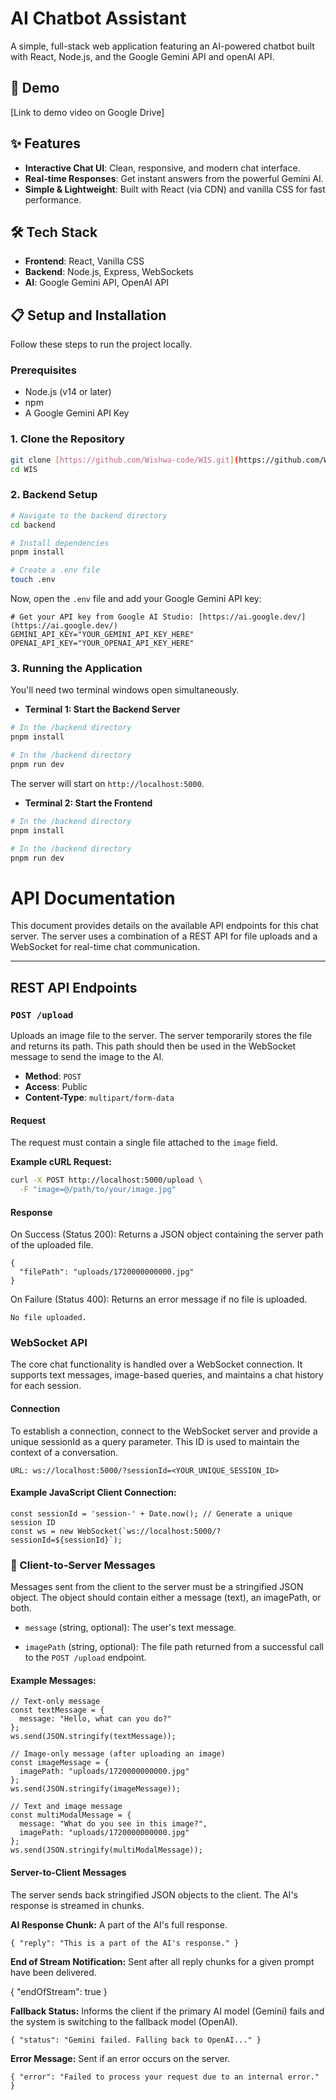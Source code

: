 # AI Chatbot Assistant

A simple, full-stack web application featuring an AI-powered chatbot built with React, Node.js, and the Google Gemini API and openAI API.

## 🚀 Demo

[Link to demo video on Google Drive]

## ✨ Features

-   **Interactive Chat UI**: Clean, responsive, and modern chat interface.
-   **Real-time Responses**: Get instant answers from the powerful Gemini AI.
-   **Simple & Lightweight**: Built with React (via CDN) and vanilla CSS for fast performance.

## 🛠️ Tech Stack

-   **Frontend**: React, Vanilla CSS
-   **Backend**: Node.js, Express, WebSockets
-   **AI**: Google Gemini API, OpenAI API

## 📋 Setup and Installation

Follow these steps to run the project locally.

### Prerequisites

-   Node.js (v14 or later)
-   npm
-   A Google Gemini API Key

### 1. Clone the Repository

```bash
git clone [https://github.com/Wishwa-code/WIS.git](https://github.com/Wishwa-code/WIS.git)
cd WIS
```

### 2. Backend Setup

```bash
# Navigate to the backend directory
cd backend

# Install dependencies
pnpm install

# Create a .env file
touch .env
```

Now, open the `.env` file and add your Google Gemini API key:

```env
# Get your API key from Google AI Studio: [https://ai.google.dev/](https://ai.google.dev/)
GEMINI_API_KEY="YOUR_GEMINI_API_KEY_HERE"
OPENAI_API_KEY="YOUR_OPENAI_API_KEY_HERE"
```

### 3. Running the Application

You'll need two terminal windows open simultaneously.

-   **Terminal 1: Start the Backend Server**

```bash
# In the /backend directory
pnpm install
```

```bash
# In the /backend directory
pnpm run dev
```

The server will start on `http://localhost:5000`.

-   **Terminal 2: Start the Frontend**

```bash
# In the /backend directory
pnpm install
```

```bash
# In the /backend directory
pnpm run dev
```

# API Documentation

This document provides details on the available API endpoints for this chat server. The server uses a combination of a REST API for file uploads and a WebSocket for real-time chat communication.

---

## REST API Endpoints

### `POST /upload`

Uploads an image file to the server. The server temporarily stores the file and returns its path. This path should then be used in the WebSocket message to send the image to the AI.

* **Method**: `POST`
* **Access**: Public
* **Content-Type**: `multipart/form-data`

#### Request

The request must contain a single file attached to the `image` field.

**Example cURL Request:**

```bash
curl -X POST http://localhost:5000/upload \
  -F "image=@/path/to/your/image.jpg"
```

#### Response
On Success (Status 200): Returns a JSON object containing the server path of the uploaded file.
```
{
  "filePath": "uploads/1720000000000.jpg"
}
```

On Failure (Status 400): Returns an error message if no file is uploaded.

```
No file uploaded.
```

### WebSocket API
The core chat functionality is handled over a WebSocket connection. It supports text messages, image-based queries, and maintains a chat history for each session.

#### Connection
To establish a connection, connect to the WebSocket server and provide a unique sessionId as a query parameter. This ID is used to maintain the context of a conversation.

```
URL: ws://localhost:5000/?sessionId=<YOUR_UNIQUE_SESSION_ID>
```

#### Example JavaScript Client Connection:

```
const sessionId = 'session-' + Date.now(); // Generate a unique session ID
const ws = new WebSocket(`ws://localhost:5000/?sessionId=${sessionId}`);
```

### 💬 Client-to-Server Messages
Messages sent from the client to the server must be a stringified JSON object. The object should contain either a message (text), an imagePath, or both.

* `message` (string, optional): The user's text message.

* `imagePath` (string, optional): The file path returned from a successful call to the `POST /upload` endpoint.

#### Example Messages:

```
// Text-only message
const textMessage = {
  message: "Hello, what can you do?"
};
ws.send(JSON.stringify(textMessage));

// Image-only message (after uploading an image)
const imageMessage = {
  imagePath: "uploads/1720000000000.jpg"
};
ws.send(JSON.stringify(imageMessage));

// Text and image message
const multiModalMessage = {
  message: "What do you see in this image?",
  imagePath: "uploads/1720000000000.jpg"
};
ws.send(JSON.stringify(multiModalMessage));
```

#### Server-to-Client Messages
The server sends back stringified JSON objects to the client. The AI's response is streamed in chunks.

**AI Response Chunk:** A part of the AI's full response.
```
{ "reply": "This is a part of the AI's response." }
```

**End of Stream Notification:** Sent after all reply chunks for a given prompt have been delivered.

{ "endOfStream": true }

**Fallback Status:** Informs the client if the primary AI model (Gemini) fails and the system is switching to the fallback model (OpenAI).

```
{ "status": "Gemini failed. Falling back to OpenAI..." }
```
**Error Message:** Sent if an error occurs on the server.

```
{ "error": "Failed to process your request due to an internal error." }
```